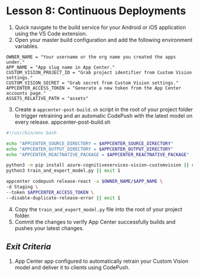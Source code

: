# Lesson 8: Continuous Deployments


1. Quick navigate to the build service for your Android or iOS application using the VS Code extension.
2. Open your master build configuration and add the following environment variables.
```
OWNER_NAME = "Your username or the org name you created the apps under."
APP_NAME = "App slug name in App Center."
CUSTOM_VISION_PROJECT_ID = "Grab project identifier from Custom Vision settings."
CUSTOM_VISION_SECRET = "Grab secret from Custom Vision settings."
APPCENTER_ACCESS_TOKEN = "Generate a new token from the App Center accounts page."
ASSETS_RELATIVE_PATH = "assets"
```
3. Create a `appcenter-post-build.sh` script in the root of your project folder to trigger retraining and an automatic CodePush with the latest model on every release.
appcenter-post-build.sh
```bash
#!/usr/bin/env bash

echo "APPCENTER_SOURCE_DIRECTORY = $APPCENTER_SOURCE_DIRECTORY"
echo "APPCENTER_OUTPUT_DIRECTORY = $APPCENTER_OUTPUT_DIRECTORY"
echo "APPCENTER_REACTNATIVE_PACKAGE = $APPCENTER_REACTNATIVE_PACKAGE"

python3 -m pip install azure-cognitiveservices-vision-customvision || exit 1
python3 train_and_export_model.py || exit 1

appcenter codepush release-react -a $OWNER_NAME/$APP_NAME \
-d Staging \
--token $APPCENTER_ACCESS_TOKEN \
--disable-duplicate-release-error || exit 1
```
4. Copy the `train_and_export_model.py` file into the root of your project folder.
5. Commit the changes to verify App Center successfully builds and pushes your latest changes.

## _Exit Criteria_
1. App Center app configured to automatically retrain your Custom Vision model and deliver it to clients using CodePush.